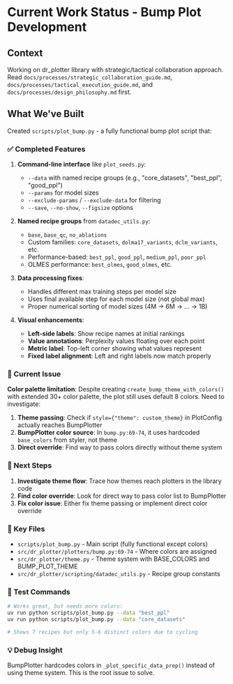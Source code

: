 # Current Work Status - Bump Plot Development

## Context
Working on dr_plotter library with strategic/tactical collaboration approach. Read `docs/processes/strategic_collaboration_guide.md`, `docs/processes/tactical_execution_guide.md`, and `docs/processes/design_philosophy.md` first.

## What We've Built
Created `scripts/plot_bump.py` - a fully functional bump plot script that:

### ✅ Completed Features
1. **Command-line interface** like `plot_seeds.py`:
   - `--data` with named recipe groups (e.g., "core_datasets", "best_ppl", "good_ppl")  
   - `--params` for model sizes
   - `--exclude-params` / `--exclude-data` for filtering
   - `--save`, `--no-show`, `--figsize` options

2. **Named recipe groups** from `datadec_utils.py`:
   - `base`, `base_qc`, `no_ablations`
   - Custom families: `core_datasets`, `dolma17_variants`, `dclm_variants`, etc.
   - Performance-based: `best_ppl`, `good_ppl`, `medium_ppl`, `poor_ppl`
   - OLMES performance: `best_olmes`, `good_olmes`, etc.

3. **Data processing fixes**:
   - Handles different max training steps per model size
   - Uses final available step for each model size (not global max)
   - Proper numerical sorting of model sizes (4M → 6M → ... → 1B)

4. **Visual enhancements**:
   - **Left-side labels**: Show recipe names at initial rankings
   - **Value annotations**: Perplexity values floating over each point
   - **Metric label**: Top-left corner showing what values represent
   - **Fixed label alignment**: Left and right labels now match properly

### 🔄 Current Issue
**Color palette limitation**: Despite creating `create_bump_theme_with_colors()` with extended 30+ color palette, the plot still uses default 8 colors. Need to investigate:

1. **Theme passing**: Check if `style={"theme": custom_theme}` in PlotConfig actually reaches BumpPlotter
2. **BumpPlotter color source**: In `bump.py:69-74`, it uses hardcoded `base_colors` from styler, not theme
3. **Direct override**: Find way to pass colors directly without theme system

### 🎯 Next Steps
1. **Investigate theme flow**: Trace how themes reach plotters in the library code
2. **Find color override**: Look for direct way to pass color list to BumpPlotter
3. **Fix color issue**: Either fix theme passing or implement direct color override

### 📁 Key Files
- `scripts/plot_bump.py` - Main script (fully functional except colors)  
- `src/dr_plotter/plotters/bump.py:69-74` - Where colors are assigned
- `src/dr_plotter/theme.py` - Theme system with BASE_COLORS and BUMP_PLOT_THEME
- `src/dr_plotter/scripting/datadec_utils.py` - Recipe group constants

### 🧪 Test Commands
```bash
# Works great, but needs more colors:
uv run python scripts/plot_bump.py --data "best_ppl"
uv run python scripts/plot_bump.py --data "core_datasets"

# Shows 7 recipes but only 5-6 distinct colors due to cycling
```

### 💡 Debug Insight
BumpPlotter hardcodes colors in `_plot_specific_data_prep()` instead of using theme system. This is the root issue to solve.